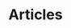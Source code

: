 ---
layout: child_layout/articles
title: Articles
permalink: /articles/
bg_image: /assets/img/content/hero/hero-2.jpg
hero_options:
---